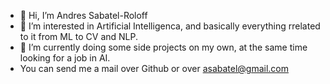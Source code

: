 - 👋 Hi, I’m Andres Sabatel-Roloff
- 👀 I’m interested in Artificial Intelligenca, and basically everything rrelated to it from ML to CV and NLP.
- 🌱 I’m currently doing some side projects on my own, at the same time looking for a job in AI.
- You can send me a mail over Github or over asabatel@gmail.com

<!---
ASR01/ASR01 is a ✨ special ✨ repository because its `README.md` (this file) appears on your GitHub profile.
You can click the Preview link to take a look at your changes.
--->
